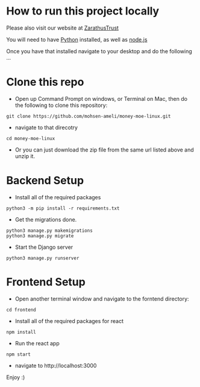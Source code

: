 # How to run this project locally

Please also visit our website at [ZarathusTrust](https://www.zarathustrust.com/)

You will need to have [Python](https://www.python.org/downloads/) installed, as well as [node.js](https://nodejs.org/en/)

Once you have that installed navigate to your desktop and do the following ...

# Clone this repo
* Open up Command Prompt on windows, or Terminal on Mac, then do the following to clone this repository:
```shell script
git clone https://github.com/mohsen-ameli/money-moe-linux.git
```

* navigate to that direcotry
```shell script
cd money-moe-linux
```

* Or you can just download the zip file from the same url listed above and unzip it.

# Backend Setup
<!-- * Install the venv package in order to make a virtual environment
```shell script
python3 -m pip install venv
```

* Then we will use that package to create a new virtual environemt called env
```shell script
python3 -m venv env
```

* Then we will activate that virtual environement
```shell script
source /env/bin/activate
``` -->

* Install all of the required packages
```shell script
python3 -m pip install -r requirements.txt
```

* Get the migrations done.
```shell script
python3 manage.py makemigrations
python3 manage.py migrate
```

* Start the Django server
```shell script
python3 manage.py runserver
```

# Frontend Setup
* Open another terminal window and navigate to the forntend directory:
```shell script
cd frontend
```

* Install all of the required packages for react
```shell script
npm install
```

* Run the react app
```shell script
npm start
```

* navigate to http://localhost:3000

Enjoy :)

